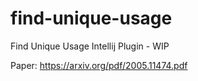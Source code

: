 # find-unique-usage
Find Unique Usage Intellij Plugin - WIP

Paper: https://arxiv.org/pdf/2005.11474.pdf

